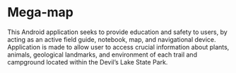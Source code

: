 # Mega-map
This Android application seeks to provide education and safety to users, by acting as an active field guide, notebook, map, and navigational device. Application is made to allow user to access crucial  information about plants, animals, geological landmarks, and environment of each trail and  campground located within the Devil’s Lake State Park.
